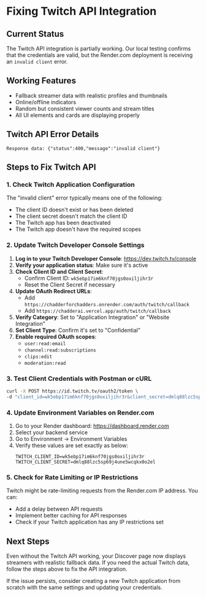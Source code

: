 # Fixing Twitch API Integration

## Current Status
The Twitch API integration is partially working. Our local testing confirms that the credentials are valid, but the Render.com deployment is receiving an `invalid client` error.

## Working Features
- Fallback streamer data with realistic profiles and thumbnails
- Online/offline indicators
- Random but consistent viewer counts and stream titles
- All UI elements and cards are displaying properly

## Twitch API Error Details
```
Response data: {"status":400,"message":"invalid client"}
```

## Steps to Fix Twitch API

### 1. Check Twitch Application Configuration
The "invalid client" error typically means one of the following:

- The client ID doesn't exist or has been deleted
- The client secret doesn't match the client ID
- The Twitch app has been deactivated
- The Twitch app doesn't have the required scopes

### 2. Update Twitch Developer Console Settings

1. **Log in to your Twitch Developer Console**: https://dev.twitch.tv/console
2. **Verify your application status**: Make sure it's active
3. **Check Client ID and Client Secret**:
   - Confirm Client ID: `wk5ebp17im6knf70jgs0oxiljihr3r`
   - Reset the Client Secret if necessary
4. **Update OAuth Redirect URLs**:
   - Add `https://chadderforchadders.onrender.com/auth/twitch/callback`
   - Add `https://chadderai.vercel.app/auth/twitch/callback`
5. **Verify Category**: Set to "Application Integration" or "Website Integration"
6. **Set Client Type**: Confirm it's set to "Confidential"
7. **Enable required OAuth scopes**:
   - `user:read:email`
   - `channel:read:subscriptions`
   - `clips:edit`
   - `moderation:read`

### 3. Test Client Credentials with Postman or cURL

```bash
curl -X POST https://id.twitch.tv/oauth2/token \
-d "client_id=wk5ebp17im6knf70jgs0oxiljihr3r&client_secret=dmlq88lzc5sp69j4une5wcqkx0o2el&grant_type=client_credentials"
```

### 4. Update Environment Variables on Render.com

1. Go to your Render dashboard: https://dashboard.render.com
2. Select your backend service
3. Go to Environment → Environment Variables
4. Verify these values are set exactly as below:
   ```
   TWITCH_CLIENT_ID=wk5ebp17im6knf70jgs0oxiljihr3r
   TWITCH_CLIENT_SECRET=dmlq88lzc5sp69j4une5wcqkx0o2el
   ```

### 5. Check for Rate Limiting or IP Restrictions

Twitch might be rate-limiting requests from the Render.com IP address. You can:
- Add a delay between API requests
- Implement better caching for API responses
- Check if your Twitch application has any IP restrictions set

## Next Steps

Even without the Twitch API working, your Discover page now displays streamers with realistic fallback data. If you need the actual Twitch data, follow the steps above to fix the API integration.

If the issue persists, consider creating a new Twitch application from scratch with the same settings and updating your credentials. 